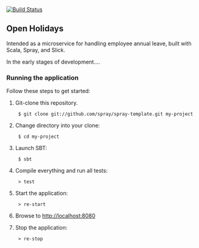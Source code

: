 [![Build Status](https://travis-ci.org/timgent/open-holidays.svg?branch=master)](https://travis-ci.org/timgent/open-holidays)
## Open Holidays

Intended as a microservice for handling employee annual leave, built with Scala, Spray, and Slick.

In the early stages of development....


### Running the application
Follow these steps to get started:

1. Git-clone this repository.

        $ git clone git://github.com/spray/spray-template.git my-project

2. Change directory into your clone:

        $ cd my-project

3. Launch SBT:

        $ sbt

4. Compile everything and run all tests:

        > test

5. Start the application:

        > re-start

6. Browse to [http://localhost:8080](http://localhost:8080/)

7. Stop the application:

        > re-stop
